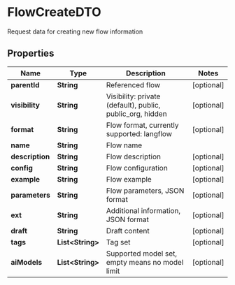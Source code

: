 

# FlowCreateDTO

Request data for creating new flow information

## Properties

| Name | Type | Description | Notes |
|------------ | ------------- | ------------- | -------------|
|**parentId** | **String** | Referenced flow |  [optional] |
|**visibility** | **String** | Visibility: private (default), public, public_org, hidden |  [optional] |
|**format** | **String** | Flow format, currently supported: langflow |  [optional] |
|**name** | **String** | Flow name |  |
|**description** | **String** | Flow description |  [optional] |
|**config** | **String** | Flow configuration |  [optional] |
|**example** | **String** | Flow example |  [optional] |
|**parameters** | **String** | Flow parameters, JSON format |  [optional] |
|**ext** | **String** | Additional information, JSON format |  [optional] |
|**draft** | **String** | Draft content |  [optional] |
|**tags** | **List&lt;String&gt;** | Tag set |  [optional] |
|**aiModels** | **List&lt;String&gt;** | Supported model set, empty means no model limit |  [optional] |



